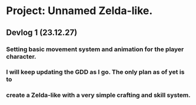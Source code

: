 # Project: Unnamed Zelda-like.
## Devlog 1 (23.12.27)
### Setting basic movement system and animation for the player character.
### I will keep updating the GDD as I go. The only plan as of yet is to
### create a Zelda-like with a very simple crafting and skill system.
